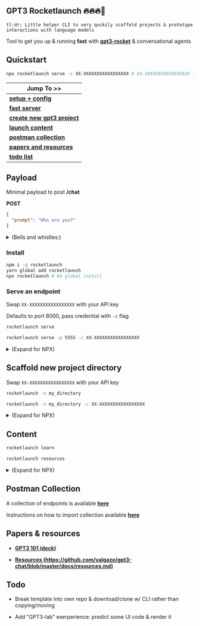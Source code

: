 ## GPT3 Rocketlaunch 🔥🔥🔥🚀

```
tl:dr; Little helper CLI to very quckily scaffold projects & prototype interactions with language models
```

Tool to get you up & running **fast** with **[gpt3-rocket](https://github.com/gpt3rocket)** & conversational agents

## Quickstart

```sh
npx rocketlaunch serve -c XX-XXXXXXXXXXXXXXXXX # XX-XXXXXXXXXXXXXXXXX is your API Key
```

| Jump To >>                                                     |
| -------------------------------------------------------------- |
| **[setup + config](#install)**                                 |
| **[fast server](#serve-an-endpoint)**                          |
| **[create new gpt3 project](#scaffold-new-project-directory)** |
| **[launch content](#content)**                                 |
| **[postman collection](#postman-collection)**                  |
| **[papers and resources](#papers-&-resources)**                |
| **[todo list](#todo)**                                         |

## Payload

Minimal payload to post **/chat**

**POST**

```json
{
  "prompt": "Who are you?"
}
```

<details><summary>(Bells and whistles:)</summary>

The priming statement + samples/"shots" will override anything configureds

```json
{
  "prompt": "Who are you?",
  "APIFlags": {
    "temperature": 0.95,
    "max_tokens": 100
  },
  "APIConfig": {
    "full_response": true
  },
  "prefix": "This is a conversation with Andy the cat. The cat is sometimes grouchy but is always keen to get more treats. Andy also knocks items off counters. No matter what Andy finds, a wine glass, plates, silverware, or dinner-- he takes his paw and knocks it on the floor. Andy is a handful but tries his best to be a good cat.",
  "samples": [
    [
      "What is an important lesson you've learned?",
      "Don't scratch the people giving you treats"
    ],
    [
      "What's your best advice?",
      "If you don't ask for treats you don't get treats:"
    ]
  ]
}
```

</details>

### Install

```sh
npm i -g rocketlaunch
yarn global add rocketlaunch
npx rocketlaunch # No global install
```

### Serve an endpoint

Swap `XX-XXXXXXXXXXXXXXXXX` with your API key

Defaults to port 8000, pass credential with `-c` flag

```sh
rocketlaunch serve

rocketlaunch serve -p 5555 -c XX-XXXXXXXXXXXXXXXXX
```

<details><summary>(Expand for NPX)</summary>

Using **[npx](https://github.com/npm/npx#readme)**

```sh
npx rocketlaunch serve

npx rocketlaunch serve -p 5555 -c XX-XXXXXXXXXXXXXXXXX
```

</details>

## Scaffold new project directory

Swap `XX-XXXXXXXXXXXXXXXXX` with your API key

```sh
rocketlaunch -n my_directory

rocketlaunch -n my_directory -c XX-XXXXXXXXXXXXXXXXX

```

<details><summary>(Expand for NPX)</summary>

Using **[npx](https://github.com/npm/npx#readme)**

```sh
npx rocketlaunch -n my_directory

npx rocketlaunch -n my_directory -c XX-XXXXXXXXXXXXXXXXX
```

</details>

## Content

```sh
rocketlaunch learn

rocketlaunch resources

```

<details><summary>(Expand for NPX)</summary>

Using **[npx](https://github.com/npm/npx#readme)**

```sh
npx rocketlaunch learn

npx rocketlaunch resources
```

</details>

## Postman Collection

A collection of endpoints is available **[here](https://github.com/valgaze/gpt3rocketlaunch/blob/master/postman_collection.json)**

Instructions on how to import collection available **[here](https://learning.postman.com/docs/getting-started/importing-and-exporting-data/)**

## Papers & resources

- **[GPT3 101 (deck)](https://gpt3.valgaze.com)**

- **[Resources (https://github.com/valgaze/gpt3-chat/blob/master/docs/resources.md)](https://github.com/valgaze/gpt3-chat/blob/master/docs/resources.md)**

## Todo

- Break template into own repo & download/clone w/ CLI rather than copying/moving

- Add "GPT3-lab" exerperience: predict some UI code & render it
